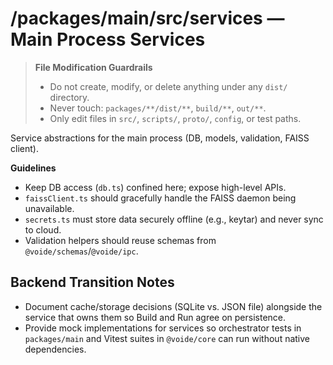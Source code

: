 # /packages/main/src/services — Main Process Services
> **File Modification Guardrails**
> - Do not create, modify, or delete anything under any `dist/` directory.
> - Never touch: `packages/**/dist/**`, `build/**`, `out/**`.
> - Only edit files in `src/`, `scripts/`, `proto/`, `config`, or test paths.


Service abstractions for the main process (DB, models, validation, FAISS client).

**Guidelines**
- Keep DB access (`db.ts`) confined here; expose high-level APIs.
- `faissClient.ts` should gracefully handle the FAISS daemon being unavailable.
- `secrets.ts` must store data securely offline (e.g., keytar) and never sync to cloud.
- Validation helpers should reuse schemas from `@voide/schemas`/`@voide/ipc`.

## Backend Transition Notes

- Document cache/storage decisions (SQLite vs. JSON file) alongside the service that owns them so Build and Run agree on persistence.
- Provide mock implementations for services so orchestrator tests in `packages/main` and Vitest suites in `@voide/core` can run without native dependencies.

